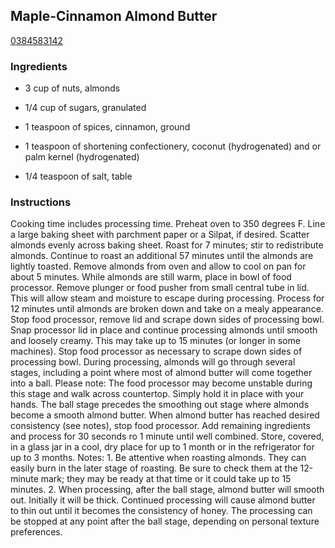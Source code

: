 ## Maple-Cinnamon Almond Butter

[0384583142](http://tastykitchen.com/recipes/special-dietary-needs/maple-cinnamon-almond-butter-2/)

### Ingredients

 - 3 cup of nuts, almonds

 - 1/4 cup of sugars, granulated

 - 1 teaspoon of spices, cinnamon, ground

 - 1 teaspoon of shortening confectionery, coconut (hydrogenated) and or palm kernel (hydrogenated)

 - 1/4 teaspoon of salt, table

### Instructions

Cooking time includes processing time. Preheat oven to 350 degrees F. Line a large baking sheet with parchment paper or a Silpat, if desired. Scatter almonds evenly across baking sheet. Roast for 7 minutes; stir to redistribute almonds. Continue to roast an additional 57 minutes until the almonds are lightly toasted. Remove almonds from oven and allow to cool on pan for about 5 minutes. While almonds are still warm, place in bowl of food processor. Remove plunger or food pusher from small central tube in lid. This will allow steam and moisture to escape during processing. Process for 12 minutes until almonds are broken down and take on a mealy appearance. Stop food processor, remove lid and scrape down sides of processing bowl. Snap processor lid in place and continue processing almonds until smooth and loosely creamy. This may take up to 15 minutes (or longer in some machines). Stop food processor as necessary to scrape down sides of processing bowl. During processing, almonds will go through several stages, including a point where most of almond butter will come together into a ball. Please note: The food processor may become unstable during this stage and walk across countertop. Simply hold it in place with your hands. The ball stage precedes the smoothing out stage where almonds become a smooth almond butter. When almond butter has reached desired consistency (see notes), stop food processor. Add remaining ingredients and process for 30 seconds ro 1 minute until well combined. Store, covered, in a glass jar in a cool, dry place for up to 1 month or in the refrigerator for up to 3 months. Notes: 1. Be attentive when roasting almonds. They can easily burn in the later stage of roasting. Be sure to check them at the 12-minute mark; they may be ready at that time or it could take up to 15 minutes. 2. When processing, after the ball stage, almond butter will smooth out. Initially it will be thick. Continued processing will cause almond butter to thin out until it becomes the consistency of honey. The processing can be stopped at any point after the ball stage, depending on personal texture preferences.